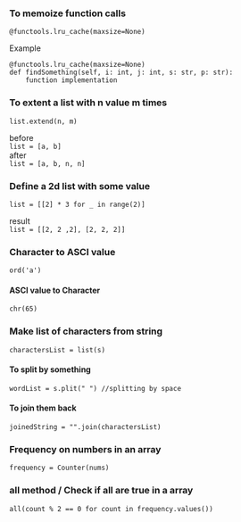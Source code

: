 ### To memoize function calls
```
@functools.lru_cache(maxsize=None)
```
Example
```
@functools.lru_cache(maxsize=None)
def findSomething(self, i: int, j: int, s: str, p: str):
    function implementation
```

### To extent a list with n value m times
```
list.extend(n, m)
```
before\
```list = [a, b]```\
after\
```list = [a, b, n, n]```

### Define a 2d list with some value
```
list = [[2] * 3 for _ in range(2)]
```
result\
```list = [[2, 2 ,2], [2, 2, 2]]```

### Character to ASCI value
```
ord('a')
```
#### ASCI value to Character
```
chr(65)
```
### Make list of characters from string
```
charactersList = list(s)
```
#### To split by something
```
wordList = s.plit(" ") //splitting by space
```
#### To join them back
```
joinedString = "".join(charactersList)
```
### Frequency on numbers in an array
```
frequency = Counter(nums)
```
### all method / Check if all are true in a array
```
all(count % 2 == 0 for count in frequency.values())
```